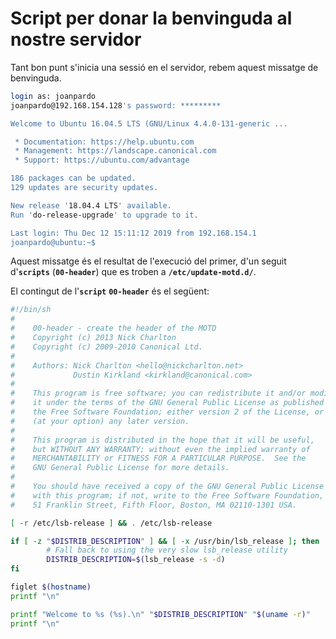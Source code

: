 # Script per donar la benvinguda al nostre servidor

Tant bon punt s'inicia una sessió en el servidor, rebem aquest missatge de benvinguda.

```bash
login as: joanpardo
joanpardo@192.168.154.128's password: *********

Welcome to Ubuntu 16.04.5 LTS (GNU/Linux 4.4.0-131-generic ...

 * Documentation: https://help.ubuntu.com
 * Management: https://landscape.canonical.com
 * Support: https://ubuntu.com/advantage

186 packages can be updated.
129 updates are security updates.

New release '18.04.4 LTS' available.
Run 'do-release-upgrade' to upgrade to it.

Last login: Thu Dec 12 15:11:12 2019 from 192.168.154.1
joanpardo@ubuntu:~$
```

Aquest missatge és el resultat de l'execució del primer, d'un seguit d'**```scripts```** (**```00-header```**) que es troben a **```/etc/update-motd.d/```**.

El contingut de l'**```script```** **```00-header```** és el següent:
```bash
#!/bin/sh
#
#    00-header - create the header of the MOTD
#    Copyright (c) 2013 Nick Charlton
#    Copyright (c) 2009-2010 Canonical Ltd.
#
#    Authors: Nick Charlton <hello@nickcharlton.net>
#             Dustin Kirkland <kirkland@canonical.com>
#
#    This program is free software; you can redistribute it and/or modify
#    it under the terms of the GNU General Public License as published by
#    the Free Software Foundation; either version 2 of the License, or
#    (at your option) any later version.
#
#    This program is distributed in the hope that it will be useful,
#    but WITHOUT ANY WARRANTY; without even the implied warranty of
#    MERCHANTABILITY or FITNESS FOR A PARTICULAR PURPOSE.  See the
#    GNU General Public License for more details.
#
#    You should have received a copy of the GNU General Public License along
#    with this program; if not, write to the Free Software Foundation, Inc.,
#    51 Franklin Street, Fifth Floor, Boston, MA 02110-1301 USA.

[ -r /etc/lsb-release ] && . /etc/lsb-release

if [ -z "$DISTRIB_DESCRIPTION" ] && [ -x /usr/bin/lsb_release ]; then
        # Fall back to using the very slow lsb_release utility
        DISTRIB_DESCRIPTION=$(lsb_release -s -d)
fi

figlet $(hostname)
printf "\n"

printf "Welcome to %s (%s).\n" "$DISTRIB_DESCRIPTION" "$(uname -r)"
printf "\n"
```

